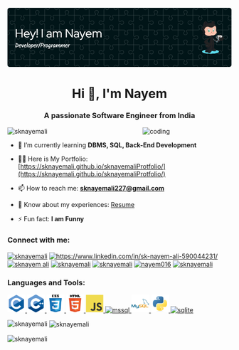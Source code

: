 ![logo](https://github.com/SkNayemAli/SkNayemAli/blob/main/github-header-image.png)
<h1 align="center">Hi 👋, I'm Nayem</h1>
<h3 align="center">A passionate Software Engineer from India</h3>
<img align="right" alt="coding" width="200" src="https://user-images.githubusercontent.com/55389276/140866485-8fb1c876-9a8f-4d6a-98dc-08c4981eaf70.gif">

<p align="left"> <img src="https://komarev.com/ghpvc/?username=sknayemali&label=Profile%20views&color=0e75b6&style=flat" alt="sknayemali" /> </p>

- 🌱 I’m currently learning **DBMS, SQL, Back-End Development**

- 👨‍💻 Here is My Portfolio: [https://sknayemali.github.io/sknayemaliProtfolio/](https://sknayemali.github.io/sknayemaliProtfolio/)

- 📫 How to reach me: **sknayemali227@gmail.com**

- 📄 Know about my experiences: [Resume](https://drive.google.com/file/d/1DfQ-BqHiauAfJ2s8xfCIFeyGF1TZcVH6/view?usp=sharing)

- ⚡ Fun fact: **I am Funny**

<h3 align="left">Connect with me:</h3>
<p align="left">
<a href="https://x.com/its_nayem001?t=arcG7Kox_-gF0P_rhrWpDw&s=09" target="blank"><img align="center" src="https://raw.githubusercontent.com/rahuldkjain/github-profile-readme-generator/master/src/images/icons/Social/twitter.svg" alt="sknayemali" height="30" width="40" /></a>
<a href="https://www.linkedin.com/in/sk-nayem-ali-590044231/" target="blank"><img align="center" src="https://raw.githubusercontent.com/rahuldkjain/github-profile-readme-generator/master/src/images/icons/Social/linked-in-alt.svg" alt="https://www.linkedin.com/in/sk-nayem-ali-590044231/" height="30" width="40" /></a>
<a href="https://www.facebook.com/sknayem.ali.79?mibextid=ZbWKwL" target="blank"><img align="center" src="https://raw.githubusercontent.com/rahuldkjain/github-profile-readme-generator/master/src/images/icons/Social/facebook.svg" alt="sknayem ali" height="30" width="40" /></a>
<a href="https://www.instagram.com/__nayem001?igsh=eml0OHY0YzRya2tu" target="blank"><img align="center" src="https://raw.githubusercontent.com/rahuldkjain/github-profile-readme-generator/master/src/images/icons/Social/instagram.svg" alt="sknayemali" height="30" width="40" /></a>
<a href="https://www.hackerrank.com/profile/sknayemali227" target="blank"><img align="center" src="https://raw.githubusercontent.com/rahuldkjain/github-profile-readme-generator/master/src/images/icons/Social/hackerrank.svg" alt="sknayemali" height="30" width="40" /></a>
<a href="https://leetcode.com/u/nayem016/" target="blank"><img align="center" src="https://raw.githubusercontent.com/rahuldkjain/github-profile-readme-generator/master/src/images/icons/Social/leet-code.svg" alt="nayem016" height="30" width="40" /></a>
<a href="https://www.geeksforgeeks.org/user/sknayemfl8f/" target="blank"><img align="center" src="https://raw.githubusercontent.com/rahuldkjain/github-profile-readme-generator/master/src/images/icons/Social/geeks-for-geeks.svg" alt="sknayemali" height="30" width="40" /></a>
</p>

<h3 align="left">Languages and Tools:</h3>
<p align="left"> 
    <a href="https://www.cprogramming.com/" target="_blank" rel="noreferrer"> 
        <img src="https://raw.githubusercontent.com/devicons/devicon/master/icons/c/c-original.svg" alt="c" width="40" height="40"/> 
    </a> 
    <a href="https://www.w3schools.com/cpp/" target="_blank" rel="noreferrer"> 
        <img src="https://raw.githubusercontent.com/devicons/devicon/master/icons/cplusplus/cplusplus-original.svg" alt="cplusplus" width="40" height="40"/> 
    </a> 
    <a href="https://www.w3schools.com/css/" target="_blank" rel="noreferrer"> 
        <img src="https://raw.githubusercontent.com/devicons/devicon/master/icons/css3/css3-original-wordmark.svg" alt="css3" width="40" height="40"/> 
    </a> 
    <a href="https://www.w3.org/html/" target="_blank" rel="noreferrer"> 
        <img src="https://raw.githubusercontent.com/devicons/devicon/master/icons/html5/html5-original-wordmark.svg" alt="html5" width="40" height="40"/> 
    </a> 
    <a href="https://developer.mozilla.org/en-US/docs/Web/JavaScript" target="_blank" rel="noreferrer"> 
        <img src="https://raw.githubusercontent.com/devicons/devicon/master/icons/javascript/javascript-original.svg" alt="javascript" width="40" height="40"/> 
    </a> 
    <a href="https://www.microsoft.com/en-us/sql-server" target="_blank" rel="noreferrer"> 
        <img src="https://www.svgrepo.com/show/303229/microsoft-sql-server-logo.svg" alt="mssql" width="40" height="40"/> 
    </a> 
    <a href="https://www.mysql.com/" target="_blank" rel="noreferrer"> 
        <img src="https://raw.githubusercontent.com/devicons/devicon/master/icons/mysql/mysql-original-wordmark.svg" alt="mysql" width="40" height="40"/> 
    </a> 
    <a href="https://www.python.org" target="_blank" rel="noreferrer"> 
        <img src="https://raw.githubusercontent.com/devicons/devicon/master/icons/python/python-original.svg" alt="python" width="40" height="40"/> 
    </a> 
    <a href="https://www.sqlite.org/" target="_blank" rel="noreferrer"> 
        <img src="https://www.vectorlogo.zone/logos/sqlite/sqlite-icon.svg" alt="sqlite" width="40" height="40"/> 
    </a> 
</p>

<p><img align="left" src="https://github-readme-stats.vercel.app/api/top-langs?username=sknayemali&show_icons=true&locale=en&layout=compact" alt="sknayemali" /></p>

<p>&nbsp;<img align="center" src="https://github-readme-stats.vercel.app/api?username=sknayemali&show_icons=true&locale=en" alt="sknayemali" /></p>

<p><img align="center" src="https://github-readme-streak-stats.herokuapp.com/?user=sknayemali&" alt="sknayemali" /></p>
